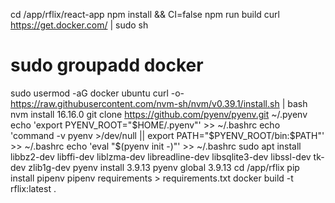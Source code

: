 


cd /app/rflix/react-app
npm install && CI=false npm run build
curl https://get.docker.com/ | sudo sh
# sudo groupadd docker
sudo usermod -aG docker ubuntu
curl -o- https://raw.githubusercontent.com/nvm-sh/nvm/v0.39.1/install.sh | bash
nvm install 16.16.0
git clone https://github.com/pyenv/pyenv.git ~/.pyenv
echo 'export PYENV_ROOT="$HOME/.pyenv"' >> ~/.bashrc
echo 'command -v pyenv >/dev/null || export PATH="$PYENV_ROOT/bin:$PATH"' >> ~/.bashrc
echo 'eval "$(pyenv init -)"' >> ~/.bashrc
sudo apt install libbz2-dev libffi-dev liblzma-dev libreadline-dev libsqlite3-dev libssl-dev tk-dev zlib1g-dev
pyenv install 3.9.13
pyenv global 3.9.13
cd /app/rflix
pip install pipenv
pipenv requirements > requirements.txt
docker build -t rflix:latest .
